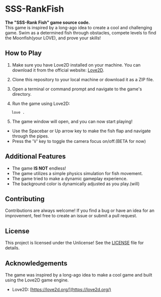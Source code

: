 # SSS-RankFish
**The "SSS-Rank Fish" game source code.** <br>
This game is inspired by a long-ago idea to create a cool and challenging game. Swim as a determined fish through obstacles, compete levels to find the Moonfish(your LOVE), and prove your skills!

## How to Play

1. Make sure you have Love2D installed on your machine. You can download it from the official website: [Love2D](https://love2d.org/).

2. Clone this repository to your local machine or download it as a ZIP file.

3. Open a terminal or command prompt and navigate to the game's directory.

4. Run the game using Love2D:

   
```
   love .
```

5. The game window will open, and you can now start playing!

- Use the Spacebar or Up arrow key to make the fish flap and navigate through the pipes.
- Press the 'V' key to toggle the camera focus on/off.(BETA for now)

## Additional Features

- The game **IS NOT** endless!
- The game utilizes a simple physics simulation for fish movement.
- The game tried to make a dynamic gameplay experience.
- The background color is dynamically adjusted as you play.(will)

## Contributing

Contributions are always welcome! If you find a bug or have an idea for an improvement, feel free to create an issue or submit a pull request.

## License

This project is licensed under the Unlicense! See the [LICENSE](LICENSE) file for details.

## Acknowledgements

The game was inspired by a long-ago idea to make a cool game and built using the Love2D game engine.

- Love2D: [https://love2d.org/](https://love2d.org/)
